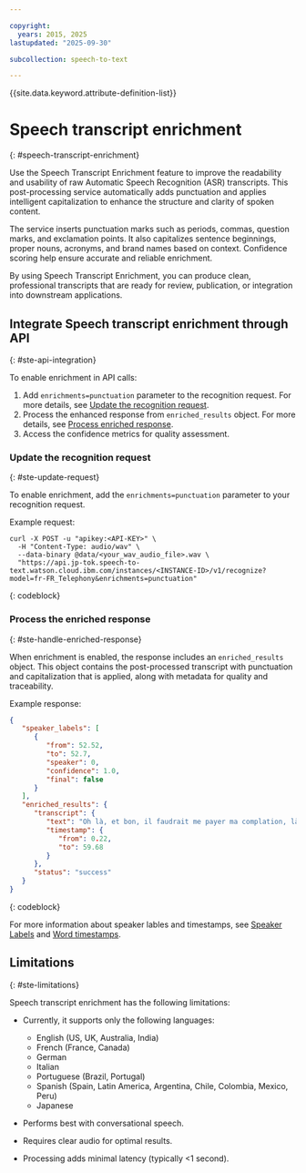 ```yaml
---

copyright:
  years: 2015, 2025
lastupdated: "2025-09-30"

subcollection: speech-to-text

---
```


{{site.data.keyword.attribute-definition-list}}

# Speech transcript enrichment
{: #speech-transcript-enrichment}

Use the Speech Transcript Enrichment feature to improve the readability and usability of raw Automatic Speech Recognition (ASR) transcripts. This post-processing service automatically adds punctuation and applies intelligent capitalization to enhance the structure and clarity of spoken content.

The service inserts punctuation marks such as periods, commas, question marks, and exclamation points. It also capitalizes sentence beginnings, proper nouns, acronyms, and brand names based on context. Confidence scoring help ensure accurate and reliable enrichment.

By using Speech Transcript Enrichment, you can produce clean, professional transcripts that are ready for review, publication, or integration into downstream applications.

## Integrate Speech transcript enrichment through API
{: #ste-api-integration}

To enable enrichment in API calls:

1. Add `enrichments=punctuation` parameter to the recognition request. For more details, see [Update the recognition request](#ste-update-request).
2. Process the enhanced response from `enriched_results` object. For more details, see [Process enriched response](#ste-handle-enriched-response).
3. Access the confidence metrics for quality assessment.

### Update the recognition request
{: #ste-update-request}

To enable enrichment, add the `enrichments=punctuation` parameter to your recognition request.

Example request:

```curl
curl -X POST -u "apikey:<API-KEY>" \
  -H "Content-Type: audio/wav" \
  --data-binary @data/<your_wav_audio_file>.wav \
  "https://api.jp-tok.speech-to-text.watson.cloud.ibm.com/instances/<INSTANCE-ID>/v1/recognize?model=fr-FR_Telephony&enrichments=punctuation"
```
{: codeblock}

### Process the enriched response
{: #ste-handle-enriched-response}

When enrichment is enabled, the response includes an `enriched_results` object. This object contains the post-processed transcript with punctuation and capitalization that is applied, along with metadata for quality and traceability.

Example response:

```JSON
{
   "speaker_labels": [
      {
         "from": 52.52,
         "to": 52.7,
         "speaker": 0,
         "confidence": 1.0,
         "final": false
      }
   ],
   "enriched_results": {
      "transcript": {
         "text": "Oh là, et bon, il faudrait me payer ma complation, là. Et vous avez ajouté à le fournir, me payer ma complatigne.",
         "timestamp": {
            "from": 0.22,
            "to": 59.68
         }
      },
      "status": "success"
   }
}
```
{: codeblock}

For more information about speaker lables and timestamps, see [Speaker Labels](/docs/speech-to-text?topic=speech-to-text-speaker-labels) and [Word timestamps](/docs/speech-to-text?topic=speech-to-text-metadata#word-timestamps).

## Limitations
{: #ste-limitations}

Speech transcript enrichment has the following limitations:

-   Currently, it supports only the following languages:
    -   English (US, UK, Australia, India)
    -   French (France, Canada)
    -   German
    -   Italian
    -   Portuguese (Brazil, Portugal)
    -   Spanish (Spain, Latin America, Argentina, Chile, Colombia, Mexico, Peru)
    -   Japanese

-   Performs best with conversational speech.

-   Requires clear audio for optimal results.

-   Processing adds minimal latency (typically <1 second).
